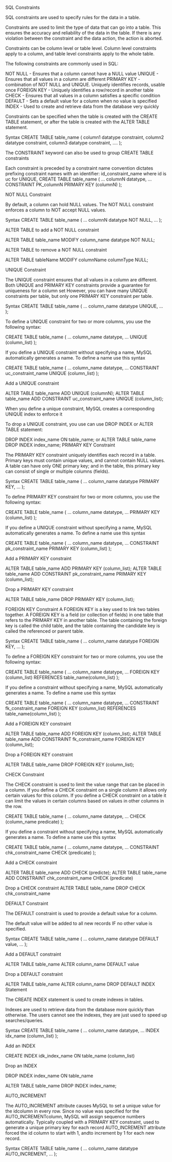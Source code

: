 SQL Constraints

SQL constraints are used to specify rules for the data in a table.

Constraints are used to limit the type of data that can go into a table. This ensures the accuracy and reliability of the data in the table. If there is any violation between the constraint and the data action, the action is aborted.

Constraints can be column level or table level. Column level constraints apply to a column, and table level constraints apply to the whole table.

The following constraints are commonly used in SQL:

NOT NULL - Ensures that a column cannot have a NULL value
UNIQUE - Ensures that all values in a column are different
PRIMARY KEY - combination of NOT NULL and UNIQUE. Uniquely identifies records, usable once
FOREIGN KEY - Uniquely identifies a row/record in another table
CHECK - Ensures that all values in a column satisfies a specific condition
DEFAULT - Sets a default value for a column when no value is specified
INDEX - Used to create and retrieve data from the database very quickly

Constraints can be specified when the table is created with the CREATE TABLE statement, or after the table is created with the ALTER TABLE statement.

Syntax
CREATE TABLE table_name (
    column1 datatype constraint,
    column2 datatype constraint,
    column3 datatype constraint,
    ....
);

The CONSTRAINT keyword can also be used to group CREATE TABLE constraints

Each constraint is preceded by a constraint name
    convention dictates prefixing constraint names with an identifier: id_constraint_name
    where id is uc for UNIQUE,
CREATE TABLE table_name (
    …
    columnN datatype,
    …
    CONSTRAINT
    PK_columnN PRIMARY KEY (columnN)
);


NOT NULL Constraint

By default, a column can hold NULL values.
The NOT NULL constraint enforces a column to NOT accept NULL values.

Syntax
CREATE TABLE table_name (
…
columnN datatype NOT NULL,
    …
);


ALTER TABLE to add a NOT NULL constraint

ALTER TABLE table_name MODIFY column_name datatype NOT NULL;

ALTER TABLE to remove a NOT NULL constraint

ALTER TABLE tableName MODIFY columnName columnType NULL;

UNIQUE Constraint

The UNIQUE constraint ensures that all values in a column are different.
Both UNIQUE and PRIMARY KEY constraints provide a guarantee for uniqueness for a column set
However, you can have many UNIQUE constraints per table, but only one PRIMARY KEY constraint per table.

Syntax
CREATE TABLE table_name (
…
column_name datatype UNIQUE,
    …
);

To define a UNIQUE  constraint for two or more columns, you use the following syntax:

CREATE TABLE table_name (
…
column_name datatype,
    …
    UNIQUE (column_list)
);

If you define a UNIQUE constraint without specifying a name, MySQL automatically generates a name.
To define a name use this syntax

CREATE TABLE table_name (
…
column_name datatype,
    …
    CONSTRAINT uc_constraint_name UNIQUE (column_list)
);


Add a UNIQUE constraint

ALTER TABLE table_name ADD UNIQUE (columnN);
ALTER TABLE table_name ADD CONSTRAINT uc_constraint_name UNIQUE (column_list);

When you define a unique constraint, MySQL creates a corresponding UNIQUE index to enforce it


To drop a UNIQUE constraint, you use can use DROP INDEX or ALTER TABLE statement:

DROP INDEX index_name ON table_name;
or
ALTER TABLE table_name DROP INDEX index_name;
PRIMARY KEY Constraint

The PRIMARY KEY constraint uniquely identifies each record in a table.
Primary keys must contain unique values, and cannot contain NULL values.
A table can have only ONE primary key; and in the table, this primary key can consist of single or multiple columns (fields).

Syntax
CREATE TABLE table_name (
…
column_name datatype PRIMARY KEY,
    …
);

To define PRIMARY KEY constraint for two or more columns, you use the following syntax:

CREATE TABLE table_name (
…
column_name datatype,
    …
    PRIMARY KEY (column_list)
);

If you define a UNIQUE constraint without specifying a name, MySQL automatically generates a name.
To define a name use this syntax

CREATE TABLE table_name (
…
column_name datatype,
    …
    CONSTRAINT pk_constraint_name PRIMARY KEY (column_list)
);


Add a PRIMARY KEY constraint

ALTER TABLE table_name ADD PRIMARY KEY (column_list);
ALTER TABLE table_name ADD CONSTRAINT pk_constraint_name PRIMARY KEY (column_list);

Drop a PRIMARY KEY constraint

ALTER TABLE table_name DROP PRIMARY KEY (column_list);


FOREIGN KEY Constraint
A FOREIGN KEY is a key used to link two tables together.
A FOREIGN KEY is a field (or collection of fields) in one table that refers to the PRIMARY KEY in another table.
The table containing the foreign key is called the child table, and the table containing the candidate key is called the referenced or parent table.

Syntax
CREATE TABLE table_name (
…
column_name datatype FOREIGN KEY,
    …
);

To define a FOREIGN KEY constraint for two or more columns, you use the following syntax:

CREATE TABLE table_name (
…
column_name datatype,
    …
    FOREIGN KEY (column_list) REFERENCES table_name(column_list)
);

If you define a constraint without specifying a name, MySQL automatically generates a name.
To define a name use this syntax

CREATE TABLE table_name (
…
column_name datatype,
    …
    CONSTRAINT fk_constraint_name FOREIGN KEY (column_list)
REFERENCES table_name(column_list)
);


Add a FOREIGN KEY constraint

ALTER TABLE table_name ADD FOREIGN KEY (column_list);
ALTER TABLE table_name ADD CONSTRAINT fk_constraint_name FOREIGN KEY (column_list);

Drop a FOREIGN KEY constraint

ALTER TABLE table_name DROP FOREIGN KEY (column_list);



CHECK Constraint

The CHECK constraint is used to limit the value range that can be placed in a column.
If you define a CHECK constraint on a single column it allows only certain values for this column.
If you define a CHECK constraint on a table it can limit the values in certain columns based on values in other columns in the row.


CREATE TABLE table_name (
…
column_name datatype,
    …
    CHECK (column_name predicate)
);

If you define a constraint without specifying a name, MySQL automatically generates a name.
To define a name use this syntax

CREATE TABLE table_name (
…
column_name datatype,
    …
    CONSTRAINT chk_constraint_name CHECK (predicate)
);


Add a CHECK constraint

ALTER TABLE table_name ADD CHECK (predicte);
ALTER TABLE table_name ADD CONSTRAINT chk_constraint_name CHECK (predicate)

Drop a CHECK constraint
ALTER TABLE table_name DROP CHECK chk_constraint_name

DEFAULT Constraint

The DEFAULT constraint is used to provide a default value for a column.

The default value will be added to all new records IF no other value is specified.

Syntax
CREATE TABLE table_name (
…
column_name datatype DEFAULT value,
    …
);

Add a DEFAULT constraint

ALTER TABLE table_name ALTER column_name DEFAULT value

Drop a DEFAULT constraint

ALTER TABLE table_name ALTER column_name DROP DEFAULT
INDEX Statement

The CREATE INDEX statement is used to create indexes in tables.

Indexes are used to retrieve data from the database more quickly than otherwise. The users cannot see the indexes, they are just used to speed up searches/queries.

Syntax
CREATE TABLE table_name (
…
column_name datatype,
    …
    INDEX idx_name (column_list)
);


Add an INDEX

CREATE INDEX idk_index_name ON table_name (column_list)

Drop an INDEX

DROP INDEX index_name ON table_name

ALTER TABLE table_name DROP INDEX index_name;

AUTO_INCREMENT

The AUTO_INCREMENT attribute causes MySQL to set a unique value for the idcolumn in every row. Since no value was specified for the AUTO_INCREMENTcolumn, MySQL will assign sequence numbers automatically.
Typically coupled with a PRIMARY KEY constraint, used to generate a unique primary key for each record
AUTO_INCREMENT attribute forced the id column to start with 1, andto increment by 1 for each new record.

Syntax
CREATE TABLE table_name (
…
column_name datatype AUTO_INCREMENT,
    …
);
